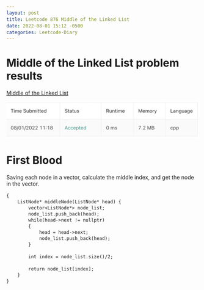 ```yaml
---
layout: post
title: Leetcode 876 Middle of the Linked List
date: 2022-08-01 15:12 -0500
categories: Leetcode-Diary
---
```

# Middle of the Linked List problem results

[Middle of the Linked List](https://leetcode.com/problems/middle-of-the-linked-list/)

![Result](/assets/images/middle_of_the_linked_list.png)

# First Blood
Saving each node in a vector, calculate the middle index, and get the node in the vector.
```
{
    ListNode* middleNode(ListNode* head) {
        vector<ListNode*> node_list;
        node_list.push_back(head);
        while(head->next != nullptr)
        {
            head = head->next;
            node_list.push_back(head);
        }
        
        int index = node_list.size()/2;
       
        return node_list[index];
    }
}
```